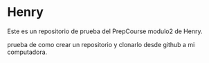 # Henry
Este es un repositorio de prueba del PrepCourse modulo2 de Henry.

prueba de como crear un repositorio y clonarlo desde github a mi computadora.
